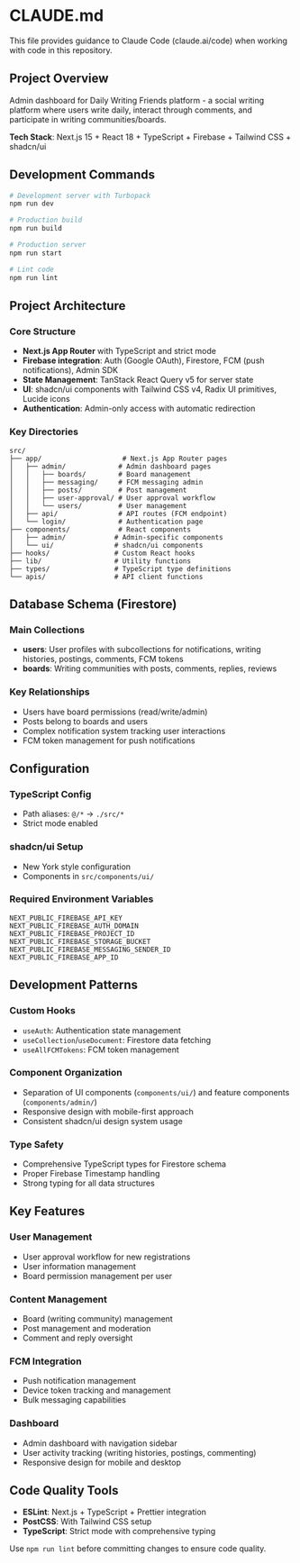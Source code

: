 # CLAUDE.md

This file provides guidance to Claude Code (claude.ai/code) when working with code in this repository.

## Project Overview

Admin dashboard for Daily Writing Friends platform - a social writing platform where users write daily, interact through comments, and participate in writing communities/boards.

**Tech Stack**: Next.js 15 + React 18 + TypeScript + Firebase + Tailwind CSS + shadcn/ui

## Development Commands

```bash
# Development server with Turbopack
npm run dev

# Production build
npm run build

# Production server  
npm run start

# Lint code
npm run lint
```

## Project Architecture

### Core Structure
- **Next.js App Router** with TypeScript and strict mode
- **Firebase integration**: Auth (Google OAuth), Firestore, FCM (push notifications), Admin SDK
- **State Management**: TanStack React Query v5 for server state
- **UI**: shadcn/ui components with Tailwind CSS v4, Radix UI primitives, Lucide icons
- **Authentication**: Admin-only access with automatic redirection

### Key Directories
```
src/
├── app/                    # Next.js App Router pages
│   ├── admin/             # Admin dashboard pages
│   │   ├── boards/        # Board management
│   │   ├── messaging/     # FCM messaging admin  
│   │   ├── posts/         # Post management
│   │   ├── user-approval/ # User approval workflow
│   │   └── users/         # User management
│   ├── api/               # API routes (FCM endpoint)
│   └── login/             # Authentication page
├── components/            # React components
│   ├── admin/            # Admin-specific components
│   └── ui/               # shadcn/ui components
├── hooks/                # Custom React hooks
├── lib/                  # Utility functions
├── types/                # TypeScript type definitions
└── apis/                 # API client functions
```

## Database Schema (Firestore)

### Main Collections
- **users**: User profiles with subcollections for notifications, writing histories, postings, comments, FCM tokens
- **boards**: Writing communities with posts, comments, replies, reviews

### Key Relationships
- Users have board permissions (read/write/admin)
- Posts belong to boards and users  
- Complex notification system tracking user interactions
- FCM token management for push notifications

## Configuration

### TypeScript Config
- Path aliases: `@/*` → `./src/*`
- Strict mode enabled

### shadcn/ui Setup
- New York style configuration
- Components in `src/components/ui/`

### Required Environment Variables
```
NEXT_PUBLIC_FIREBASE_API_KEY
NEXT_PUBLIC_FIREBASE_AUTH_DOMAIN
NEXT_PUBLIC_FIREBASE_PROJECT_ID
NEXT_PUBLIC_FIREBASE_STORAGE_BUCKET
NEXT_PUBLIC_FIREBASE_MESSAGING_SENDER_ID
NEXT_PUBLIC_FIREBASE_APP_ID
```

## Development Patterns

### Custom Hooks
- `useAuth`: Authentication state management
- `useCollection`/`useDocument`: Firestore data fetching  
- `useAllFCMTokens`: FCM token management

### Component Organization
- Separation of UI components (`components/ui/`) and feature components (`components/admin/`)
- Responsive design with mobile-first approach
- Consistent shadcn/ui design system usage

### Type Safety
- Comprehensive TypeScript types for Firestore schema
- Proper Firebase Timestamp handling
- Strong typing for all data structures

## Key Features

### User Management
- User approval workflow for new registrations
- User information management
- Board permission management per user

### Content Management  
- Board (writing community) management
- Post management and moderation
- Comment and reply oversight

### FCM Integration
- Push notification management
- Device token tracking and management  
- Bulk messaging capabilities

### Dashboard
- Admin dashboard with navigation sidebar
- User activity tracking (writing histories, postings, commenting)
- Responsive design for mobile and desktop

## Code Quality Tools

- **ESLint**: Next.js + TypeScript + Prettier integration
- **PostCSS**: With Tailwind CSS setup
- **TypeScript**: Strict mode with comprehensive typing

Use `npm run lint` before committing changes to ensure code quality.